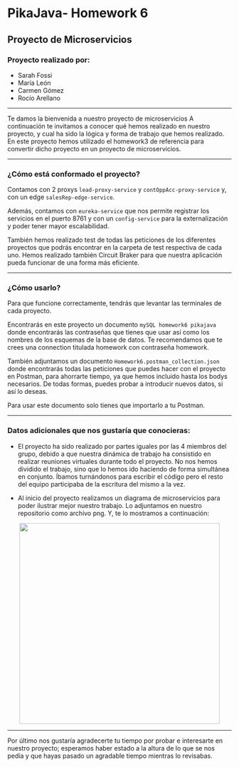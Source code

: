 # PikaJava- Homework 6

## Proyecto de Microservicios 

### Proyecto realizado por: 
* Sarah Fossi
* María León
* Carmen Gómez 
* Rocío Arellano

-----------------------------------------------------------------------------------------------------------------------------------------------------------------------

Te damos la bienvenida a nuestro proyecto de microservicios
A continuación te invitamos a conocer qué hemos realizado en nuestro proyecto, y cual ha sido la lógica y forma de trabajo que hemos realizado. 
En este proyecto hemos utilizado el homework3 de referencia para convertir dicho proyecto en un proyecto de microservicios. 

-----------------------------------------------------------------------------------------------------------------------------------------

### ¿Cómo está conformado el proyecto?

Contamos con 2 proxys `lead-proxy-service` y `contOppAcc-proxy-service` y, con un edge `salesRep-edge-service`.

Además, contamos con `eureka-service` que nos permite registrar los servicios en el puerto 8761 y con un  `config-service` para la externalización y poder tener mayor escalabilidad.

También hemos realizado test de todas las peticiones de los diferentes proyectos que podrás encontrar en la carpeta de test respectiva de cada uno. 
Hemos realizado también Circuit Braker para que nuestra aplicación pueda funcionar de una forma más eficiente. 

-----------------------------------------------------------------------------------------------------------------------------------------------------------------------

### ¿Cómo usarlo? 

Para que  funcione correctamente, tendrás que levantar las terminales de cada proyecto. 

Encontrarás en este proyecto un documento `mySQL homework6 pikajava` donde encontrarás las contraseñas que tienes que usar así como los nombres de los esquemas de la base de datos. 
Te recomendamos que te crees una connection titulada homework con contraseña homework. 

También adjuntamos un documento ` Homework6.postman_collection.json ` donde encontrarás todas las peticiones que puedes hacer con el proyecto en Postman, para ahorrarte tiempo, ya que hemos incluido hasta los bodys necesarios. 
De todas formas, puedes probar a introducir nuevos datos, si así lo deseas. 

Para usar este documento solo tienes que importarlo a tu Postman. 

-----------------------------------------------------------------------------------------------------------------------------------------------------------------------
### Datos adicionales que nos gustaría que conocieras: 

* El proyecto ha sido realizado por partes iguales por las 4 miembros del grupo, debido a que nuestra dinámica de trabajo ha consistido en realizar reuniones virtuales durante todo el proyecto. No nos hemos dividido el trabajo, sino que lo hemos ido haciendo de forma simultánea en conjunto. Íbamos turnándonos para escribir el código pero el resto del equipo participaba de la escritura del mismo a la vez. 

* Al inicio del proyecto realizamos un diagrama de microservicios para poder ilustrar mejor nuestro trabajo.
Lo adjuntamos en nuestro repositorio como archivo png. Y, te lo mostramos a continuación: 

<p align="center">
    <img src = https://github.com/Pikajava/Homework6-PikaJava/blob/02068d2c80c54cab91504835befd3a2d312148bc/Diagrama%20microservicios.png
width="450">
</p>

-----------------------------------------------------------------------------------------------------------------------------------------------------------------------

Por último nos gustaría agradecerte tu tiempo por probar e interesarte en nuestro proyecto; esperamos haber estado a la altura de lo que se nos pedía y que hayas pasado un agradable tiempo mientras lo revisabas. 
